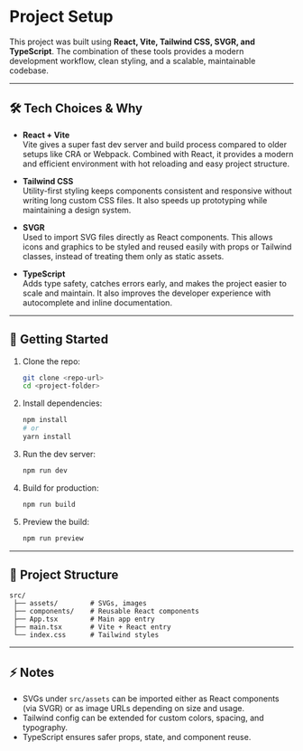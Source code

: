 # Project Setup

This project was built using **React, Vite, Tailwind CSS, SVGR, and TypeScript**. The combination of these tools provides a modern development workflow, clean styling, and a scalable, maintainable codebase.  

---

## 🛠 Tech Choices & Why

- **React + Vite**  
  Vite gives a super fast dev server and build process compared to older setups like CRA or Webpack. Combined with React, it provides a modern and efficient environment with hot reloading and easy project structure.  

- **Tailwind CSS**  
  Utility-first styling keeps components consistent and responsive without writing long custom CSS files. It also speeds up prototyping while maintaining a design system.  

- **SVGR**  
  Used to import SVG files directly as React components. This allows icons and graphics to be styled and reused easily with props or Tailwind classes, instead of treating them only as static assets.  

- **TypeScript**  
  Adds type safety, catches errors early, and makes the project easier to scale and maintain. It also improves the developer experience with autocomplete and inline documentation.  

---

## 🚀 Getting Started

1. Clone the repo:
   ```bash
   git clone <repo-url>
   cd <project-folder>
   ```

2. Install dependencies:
   ```bash
   npm install
   # or
   yarn install
   ```

3. Run the dev server:
   ```bash
   npm run dev
   ```

4. Build for production:
   ```bash
   npm run build
   ```

5. Preview the build:
   ```bash
   npm run preview
   ```

---

## 📂 Project Structure

```
src/
 ├── assets/        # SVGs, images
 ├── components/    # Reusable React components
 ├── App.tsx        # Main app entry
 ├── main.tsx       # Vite + React entry
 └── index.css      # Tailwind styles
```

---

## ⚡ Notes

- SVGs under `src/assets` can be imported either as React components (via SVGR) or as image URLs depending on size and usage.  
- Tailwind config can be extended for custom colors, spacing, and typography.  
- TypeScript ensures safer props, state, and component reuse.  
